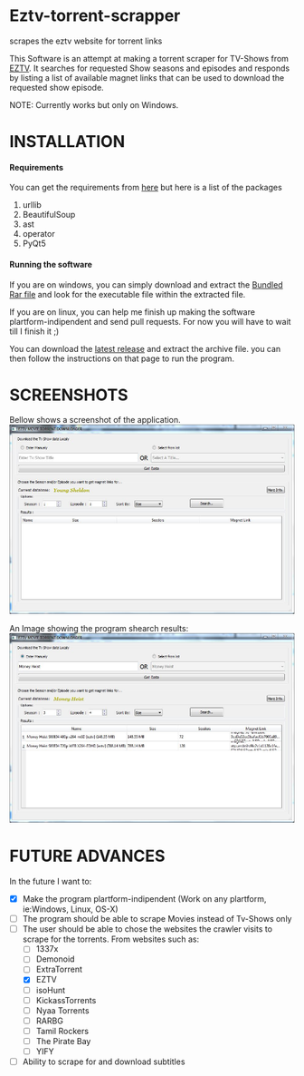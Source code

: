 # Eztv-torrent-scrapper
scrapes the eztv website for torrent links

This Software is an attempt at making a torrent scraper for TV-Shows from [EZTV](https://eztv.io/).
It searches for requested Show seasons and episodes and responds by listing a list of available magnet links
that can be used to download the requested show episode.

NOTE: Currently works but only on Windows.

# INSTALLATION
#### Requirements
You can get the requirements from [here](/Dependancies/List.txt) but here is a list of the packages
1. urllib
2. BeautifulSoup
3. ast
4. operator
5. PyQt5

#### Running the software
If you are on windows, you can simply download and extract the [Bundled Rar file](https://github.com/ayieko168/Eztv-torrent-scrapper/raw/master/BUNDLED/BUNDLED.rar) and 
look for the executable file within the extracted file.

If you are on linux, you can help me finish up making the software plartform-indipendent and send pull requests.
For now you will have to wait till I finish it ;)

You can download the [latest release](https://github.com/ayieko168/Eztv-torrent-scrapper/releases/latest) and extract the archive file. you can then follow the instructions on that page to run the program.

# SCREENSHOTS
 Bellow shows a screenshot of the application.
 ![GitHub Logo](/Screenshots/Frontend-Inactive.png)

 An Image showing the program shearch results:
 ![Active Image](/Screenshots/Search-Example.JPG)

# FUTURE ADVANCES
In the future I want to:
- [x] Make the program plartform-indipendent (Work on any plartform, ie:Windows, Linux, OS-X)
- [ ] The program should be able to scrape Movies instead of Tv-Shows only
- [ ] The user should be able to chose the websites the crawler visits to scrape for the torrents. From websites such as:
    - [ ] 1337x
    - [ ] Demonoid
    - [ ] ExtraTorrent
    - [x] EZTV
    - [ ] isoHunt
    - [ ] KickassTorrents
    - [ ] Nyaa Torrents
    - [ ] RARBG
    - [ ] Tamil Rockers 
    - [ ] The Pirate Bay 
    - [ ] YIFY
    
 - [ ] Ability to scrape for and download subtitles
